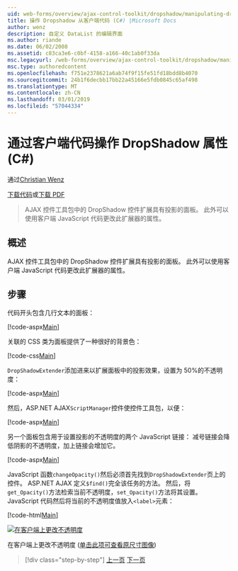 ```yaml
---
uid: web-forms/overview/ajax-control-toolkit/dropshadow/manipulating-dropshadow-properties-from-client-code-cs
title: 操作 Dropshadow 从客户端代码 (C#) |Microsoft Docs
author: wenz
description: 自定义 DataList 的编辑界面
ms.author: riande
ms.date: 06/02/2008
ms.assetid: c83ca3e6-c0bf-4158-a166-40c1ab0f33da
msc.legacyurl: /web-forms/overview/ajax-control-toolkit/dropshadow/manipulating-dropshadow-properties-from-client-code-cs
msc.type: authoredcontent
ms.openlocfilehash: f751e2378621a6ab74f9f15fe51fd18bdd8b4070
ms.sourcegitcommit: 24b1f6decbb17bb22a45166e5fdb0845c65af498
ms.translationtype: MT
ms.contentlocale: zh-CN
ms.lasthandoff: 03/01/2019
ms.locfileid: "57044334"
---
```

<a name="manipulating-dropshadow-properties-from-client-code-c"></a>通过客户端代码操作 DropShadow 属性 (C#)
====================
通过[Christian Wenz](https://github.com/wenz)

[下载代码](http://download.microsoft.com/download/5/1/6/51652a81-500b-4f6b-88d3-617103e7941e/DropShadow2.cs.zip)或[下载 PDF](http://download.microsoft.com/download/b/6/a/b6ae89ee-df69-4c87-9bfb-ad1eb2b23373/dropshadow2CS.pdf)

> AJAX 控件工具包中的 DropShadow 控件扩展具有投影的面板。 此外可以使用客户端 JavaScript 代码更改此扩展器的属性。


## <a name="overview"></a>概述

AJAX 控件工具包中的 DropShadow 控件扩展具有投影的面板。 此外可以使用客户端 JavaScript 代码更改此扩展器的属性。

## <a name="steps"></a>步骤

代码开头包含几行文本的面板：

[!code-aspx[Main](manipulating-dropshadow-properties-from-client-code-cs/samples/sample1.aspx)]

关联的 CSS 类为面板提供了一种很好的背景色：

[!code-css[Main](manipulating-dropshadow-properties-from-client-code-cs/samples/sample2.css)]

`DropShadowExtender`添加进来以扩展面板中的投影效果，设置为 50%的不透明度：

[!code-aspx[Main](manipulating-dropshadow-properties-from-client-code-cs/samples/sample3.aspx)]

然后，ASP.NET AJAX`ScriptManager`控件使控件工具包，以便：

[!code-aspx[Main](manipulating-dropshadow-properties-from-client-code-cs/samples/sample4.aspx)]

另一个面板包含用于设置投影的不透明度的两个 JavaScript 链接： 减号链接会降低阴影的不透明度，加上链接会增加它。

[!code-aspx[Main](manipulating-dropshadow-properties-from-client-code-cs/samples/sample5.aspx)]

JavaScript 函数`changeOpacity()`然后必须首先找到`DropShadowExtender`页上的控件。 ASP.NET AJAX 定义`$find()`完全该任务的方法。 然后，将`get_Opacity()`方法检索当前不透明度，`set_Opacity()`方法将其设置。 JavaScript 代码然后将当前的不透明度值放入`<label>`元素：

[!code-html[Main](manipulating-dropshadow-properties-from-client-code-cs/samples/sample6.html)]


[![在客户端上更改不透明度](manipulating-dropshadow-properties-from-client-code-cs/_static/image2.png)](manipulating-dropshadow-properties-from-client-code-cs/_static/image1.png)

在客户端上更改不透明度 ([单击此项可查看原尺寸图像](manipulating-dropshadow-properties-from-client-code-cs/_static/image3.png))

> [!div class="step-by-step"]
> [上一页](adjusting-the-z-index-of-a-dropshadow-cs.md)
> [下一页](adjusting-the-z-index-of-a-dropshadow-vb.md)

